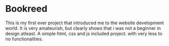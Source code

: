 # Bookreed
This is my first ever project that introduced me to the website development world. 
It is very amateurish, but clearly shows that i was not a beginner in design atleast.
A simple html, css and js included project. with very less to no functionalities. 
